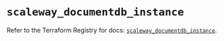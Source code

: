 # `scaleway_documentdb_instance`

Refer to the Terraform Registry for docs: [`scaleway_documentdb_instance`](https://registry.terraform.io/providers/scaleway/scaleway/2.42.1/docs/resources/documentdb_instance).
